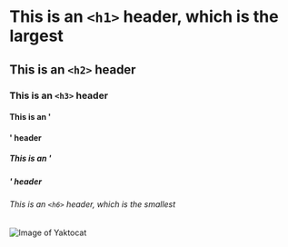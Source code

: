 # This is an `<h1>` header, which is the largest
## This is an `<h2>` header
### This is an `<h3>` header
#### This is an '<h4>' header
##### This is an '<h5>' header 
###### This is an `<h6>` header, which is the smallest
![Image of Yaktocat](https://octodex.github.com/images/yaktocat.png)
